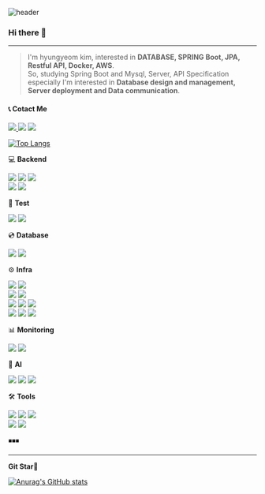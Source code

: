 ![header](https://capsule-render.vercel.app/api?type=waving&color=random&height=350&section=header&text=kyeom%20gyeom&animation=fadeIn&fontSize=90)

### Hi there 👋
---
> I'm hyungyeom kim, interested in __DATABASE, SPRING Boot, JPA, Restful API, Docker, AWS__. <br/>
> So, studying Spring Boot and Mysql, Server, API Specification <br/>
> especially I'm interested in __Database design and management, Server deployment and Data communication__. <br/>

#### 📞 Cotact Me
<a href="https://kylo8.tistory.com"><img src="https://img.shields.io/badge/Tistory-000000?style=flat-square&logo=Tistory&logoColor=white"/>
<a href="mailto:rlagusrua3687@gmail.com"><img src="https://img.shields.io/badge/Gmail-EA4335?style=flat-square&logo=Gmail&logoColor=white"/></a>
<a href="https://hits.seeyoufarm.com"><img src="https://hits.seeyoufarm.com/api/count/incr/badge.svg?url=https%3A%2F%2Fgithub.com%2Fkylo-dev&count_bg=%2379C83D&title_bg=%23555555&icon=github.svg&icon_color=%23E7E7E7&title=hits&edge_flat=false"/></a>

[![Top Langs](https://github-readme-stats.vercel.app/api/top-langs/?username=kylo-dev&layout=donut)](https://github.com/anuraghazra/github-readme-stats)

💻 <b>Backend</b>

<img src="https://img.shields.io/badge/Spring-6DB33F?style=flat-square&logo=Spring&logoColor=white"/>&nbsp;<img src="https://img.shields.io/badge/Spring Boot-6DB33F?style=flat-square&logo=Spring Boot&logoColor=white"/>&nbsp;<img src="https://img.shields.io/badge/Spring_Security-%236DB33F?logo=springsecurity&logoColor=white">
<br/>
<img src="https://img.shields.io/badge/Python-3766AB?style=flat-square&logo=Python&logoColor=white"/>&nbsp;<img src="https://img.shields.io/badge/Flask-000000?style=flat-square&logo=Flask&logoColor=white"/>
<br/>

📱 <b>Test</b>

<img src="https://img.shields.io/badge/JUnit5-25A162?logo=junit5&logoColor=white">&nbsp;<img src="https://img.shields.io/badge/Jmeter-D22128?logo=Apache Jmeter&logoColor=white">

💿 <b>Database</b>

<img src="https://img.shields.io/badge/MySQL-4479A1?style=flat-square&logo=MySQL&logoColor=white"/> <img src="https://img.shields.io/badge/Redis-FF4438?logo=Redis&logoColor=white">


⚙️ <b>Infra</b>

<img src="https://img.shields.io/badge/Docker-2496ED?style=flat-square&logo=Docker&logoColor=white"/>&nbsp;<img src="https://img.shields.io/badge/Kubernetes-326CE5?style=flat-square&logo=Kubernetes&logoColor=white"/>
<br/>
<img src="https://img.shields.io/badge/Github Actions-2088FF?&logo=Github Actions&logoColor=white">&nbsp;<img src="https://img.shields.io/badge/Argo-EF7B4D?&logo=Argo&logoColor=white">
<br/>
<img src="https://img.shields.io/badge/AWS EC2-FF9900?style=flat-square&logo=Amazon EC2&logoColor=white"/>&nbsp;<img src="https://img.shields.io/badge/AWS S3-569A31?style=flat-square&logo=Amazon S3&logoColor=white"/>&nbsp;<img src="https://img.shields.io/badge/AWS RDS-527FFF?style=flat-square&logo=Amazon RDS&logoColor=white"/>&nbsp;
<br/>
<img src="https://img.shields.io/badge/Google Cloud-4285F4?style=flat-square&logo=Google Cloud&logoColor=white"/>&nbsp;<img src="https://img.shields.io/badge/Kakao-FFCD00?style=flat-square&logo=Kakao&logoColor=black"/>&nbsp;<img src="https://img.shields.io/badge/Kakao K8S Engine-FFCD00?style=flat-square&logo=Kakao&logoColor=black"/>

📊 <b>Monitoring</b>

<img src="https://img.shields.io/badge/Prometheus-E6522C?style=flat-square&logo=Prometheus&logoColor=white"/>&nbsp;<img src="https://img.shields.io/badge/Grafana-F46800?style=flat-square&logo=Grafana&logoColor=white"/>

🤖 <b>AI</b>

<img src="https://img.shields.io/badge/Pandas-150458?style=flat-square&logo=Pandas&logoColor=white"/>&nbsp;<img src="https://img.shields.io/badge/Scikit--learn-F7931E?style=flat-square&logo=Scikit-learn&logoColor=white"/>&nbsp;<img src="https://img.shields.io/badge/TensorFlow-FF6F00?style=flat-square&logo=TensorFlow&logoColor=white"/>
<br/>

🛠️ <b>Tools</b>

<img src="https://img.shields.io/badge/Swagger-85EA2D?style=flat-square&logo=Swagger&logoColor=white"/>&nbsp;<img src="https://img.shields.io/badge/Intellij IDEA-000000?style=flat-square&logo=Intellij IDEA&logoColor=white"/>&nbsp;<img src="https://img.shields.io/badge/DataGrip-000000?style=flat-square&logo=DataGrip&logoColor=white"/>&nbsp;
<br/><img src="https://img.shields.io/badge/Jupyter-F37626?style=flat-square&logo=Jupyter&logoColor=white"/>&nbsp;<img src="https://img.shields.io/badge/Google Colab-F9AB00?style=flat-square&logo=Google Colab&logoColor=white"/>


<p>◾◾◾</p>

---

**Git Star💫**

[![Anurag's GitHub stats](https://github-readme-stats.vercel.app/api?username=kylo-dev)](https://github.com/anuraghazra/github-readme-stats)

